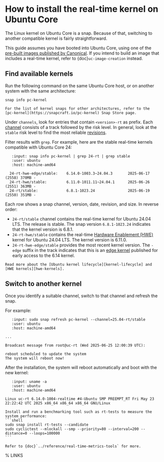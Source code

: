 # How to install the real-time kernel on Ubuntu Core

The Linux kernel on Ubuntu Core is a snap. Because of that, switching to another compatible kernel is fairly straightforward.

This guide assumes you have booted into Ubuntu Core, using one of the [pre-built images published by Canonical][pre-built-uc].
If you intend to build an image that includes a real-time kernel, refer to {doc}`uc-image-creation` instead.

## Find available kernels

Run the following command on the same Ubuntu Core host, or on another system with the same architecture:
```shell
snap info pc-kernel
```

```{tip}
For the list of kernel snaps for other architectures, refer to the [pc-kernel](https://snapcraft.io/pc-kernel) Snap Store page.
```

Under `channels`, look for entries that contain `<version>-rt` as prefix. 
Each [channel][channels] consists of a track followed by the risk level.
In general, look at the `stable` risk level to find the most reliable [revisions](https://snapcraft.io/docs/revisions).

Filter results with `grep`. For example, here are the stable real-time kernels compatible with Ubuntu Core 24:
```{terminal}
   :input: snap info pc-kernel | grep 24-rt | grep stable
   :user: ubuntu
   :host: machine-amd64

  24-rt-hwe-edge/stable:    6.14.0-1003.3~24.04.3       2025-06-17 (2558) 370MB -
  24-rt-hwe/stable:         6.11.0-1011.11~24.04.1      2025-06-26 (2551) 363MB -
  24-rt/stable:             6.8.1-1023.24               2025-06-19 (2550) 351MB -
```

Each row shows a snap channel, version, date, revision, and size. In reverse order:
* `24-rt/stable` channel contains the real-time kernel for Ubuntu 24.04 LTS. The release is stable. The snap version `6.8.1-1023.24` indicates that the kernel version is 6.8.1.
* `24-rt-hwe/stable` contains the real-time [Hardware Enablement (HWE)][HWE] kernel for Ubuntu 24.04 LTS. The kernel version is 6.11.0.
* `24-rt-hwe-edge/stable` provides the most recent kernel version. The `-edge` suffix in the track indicates that this is an [edge kernel][edge-kernel] published for early access to the 6.14 kernel.

```{seealso}
Read more about the [Ubuntu kernel lifecycle][kernel-lifecycle] and [HWE kernels][hwe-kernels].
```

## Switch to another kernel

Once you identify a suitable channel, switch to that channel and refresh the snap.

For example:
```{terminal}
   :input: sudo snap refresh pc-kernel --channel=25.04-rt/stable
   :user: ubuntu
   :host: machine-amd64

...

Broadcast message from root@uc-rt (Wed 2025-06-25 12:00:39 UTC):

reboot scheduled to update the system
The system will reboot now!

```

After the installation, the system will reboot automatically and boot with the new kernel:
```{terminal}
   :input: uname -a
   :user: ubuntu
   :host: machine-amd64

Linux uc-rt 6.14.0-1004-realtime #4-Ubuntu SMP PREEMPT_RT Fri May 23 22:22:42 UTC 2025 x86_64 x86_64 x86_64 GNU/Linux
```

````{tip}
Install and run a benchmarking tool such as rt-tests to measure the system performance:
```shell
sudo snap install rt-tests --candidate
sudo cyclictest --mlockall --smp --priority=80 --interval=200 --distance=0 --loops=100000
```

Refer to {doc}`../reference/real-time-metrics-tools` for more.
````

% LINKS

[pre-built-uc]: https://documentation.ubuntu.com/core/tutorials/try-pre-built-images/index.html
[channels]: https://snapcraft.io/docs/channels
[kernel-lifecycle]: https://ubuntu.com/kernel/lifecycle
[hwe-kernels]: https://canonical-kernel-docs.readthedocs-hosted.com/latest/reference/hwe-kernels/
[edge-kernel]: https://canonical-kernel-docs.readthedocs-hosted.com/latest/reference/glossary/#term-edge-kernel
[HWE]: https://canonical-kernel-docs.readthedocs-hosted.com/latest/reference/glossary/#term-HWE
